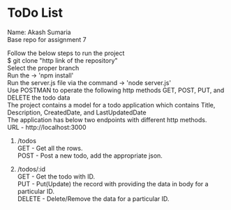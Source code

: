 # ToDo List<br>

Name: Akash Sumaria<br>
Base repo for assignment 7<br>

Follow the below steps to run the project<br>
$ git clone "http link of the repository"<br>
Select the proper branch<br>
Run the -> 'npm install'<br>
Run the server.js file via the command -> 'node server.js'<br>
Use POSTMAN to operate the following http methods GET, POST, PUT, and DELETE the todo data<br>
The project contains a model for a todo application which contains Title, Description, CreatedDate, and LastUpdatedDate<br>
The application has below two endpoints with different http methods.<br>
URL - http://localhost:3000<br>

1. /todos<br>
   GET - Get all the rows.<br>
   POST - Post a new todo, add the appropriate json.<br>

2. /todos/:id<br>
   GET - Get the todo with ID.<br>
   PUT - Put(Update) the record with providing the data in body for a particular ID.<br>
   DELETE - Delete/Remove the data for a particular ID.<br>
